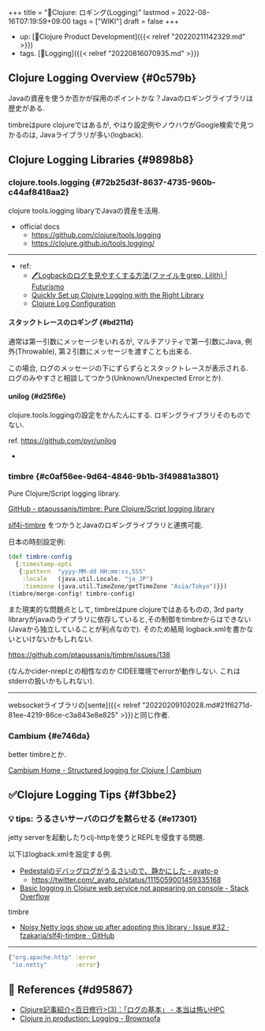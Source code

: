 +++
title = "📝Clojure: ロギング(Logging)"
lastmod = 2022-08-16T07:19:59+09:00
tags = ["WIKI"]
draft = false
+++

-   up: [📝Clojure Product Development]({{< relref "20220211142329.md" >}})
-   tags. [🔖Logging]({{< relref "20220816070935.md" >}})


## Clojure Logging Overview {#0c579b}

Javaの資産を使うか否かが採用のポイントかな？Javaのロギングライブラリは歴史がある.

timbreはpure clojureではあるが, やはり設定例やノウハウがGoogle検索で見つかるのは, Javaライブラリが多い(logback).


## Clojure Logging Libraries {#9898b8}


### clojure.tools.logging {#72b25d3f-8637-4735-960b-c44af8418aa2}

clojure tools.logging libaryでJavaの資産を活用.

-   official docs
    -   <https://github.com/clojure/tools.logging>
    -   <https://clojure.github.io/tools.logging/>

---

-   ref:
    -   [🖊Logbackのログを見やすくする方法(ファイルをgrep, Lilith) | Futurismo](https://futurismo.biz/archives/6825/)
    -   [Quickly Set up Clojure Logging with the Right Library](https://spin.atomicobject.com/2015/05/11/clojure-logging/)
    -   [Clojure Log Configuration](https://www.solasistim.net/posts/clojure_log_configuration/)


#### スタックトレースのロギング {#bd211d}

通常は第一引数にメッセージをいれるが, マルチアリティで第一引数にJava, 例外(Throwable), 第２引数にメッセージを渡すことも出来る.

この場合, ログのメッセージの下にずらずらとスタックトレースが表示される. ログのみやすさと相談してつかう(Unknown/Unexpected Errorとか).


#### unilog {#d25f6e}

clojure.tools.loggingの設定をかんたんにする. ロギングライブラリそのものでない.

ref. <https://github.com/pyr/unilog>

-


### timbre {#c0af56ee-9d64-4846-9b1b-3f49881a3801}

Pure Clojure/Script logging library.

[GitHub - ptaoussanis/timbre: Pure Clojure/Script logging library](https://github.com/ptaoussanis/timbre)

[slf4j-timbre](https://github.com/fzakaria/slf4j-timbre) をつかうとJavaのロギングライブラリと連携可能.

日本の時刻設定例:

```clojure
(def timbre-config
  {:timestamp-opts
   {:pattern  "yyyy-MM-dd HH:mm:ss,SSS"
    :locale   (java.util.Locale. "ja_JP")
    :tiemzone (java.util.TimeZone/getTimeZone "Asia/Tokyo")}})
(timbre/merge-config! timbre-config)
```

また現実的な問題点として, timbreはpure clojureではあるものの, 3rd party libraryがjavaのライブラリに依存していると,その制御をtimbreからはできない(Javaから独立していることが利点なので). そのため結局 logback.xmlを書かないといけないかもしれない.

<https://github.com/ptaoussanis/timbre/issues/138>

(なんかcider-nreplとの相性なのか CIDEE環境でerrorが動作しない. これはstderrの扱いかもしれない).

---

websocketライブラリの[sente]({{< relref "20220209102028.md#21f6271d-81ee-4219-86ce-c3a843e8e825" >}})と同じ作者.


### Cambium {#e746da}

better timbreとか.

[Cambium Home - Structured logging for Clojure | Cambium](https://cambium-clojure.github.io/)


## ✅Clojure Logging Tips {#f3bbe2}


### <span class="org-todo todo _">💡</span> tips: うるさいサーバのログを黙らせる {#e17301}

jetty serverを起動したりclj-httpを使うとREPLを侵食する問題.

以下はlogback.xmlを設定する例.

-   [Pedestalのデバッグログがうるさいので、静かにした - ayato-p](https://scrapbox.io/ayato-p/Pedestal%E3%81%AE%E3%83%87%E3%83%90%E3%83%83%E3%82%B0%E3%83%AD%E3%82%B0%E3%81%8C%E3%81%86%E3%82%8B%E3%81%95%E3%81%84%E3%81%AE%E3%81%A7%E3%80%81%E9%9D%99%E3%81%8B%E3%81%AB%E3%81%97%E3%81%9F)
    -   <https://twitter.com/_ayato_p/status/1115059001459335168>
-   [Basic logging in Clojure web service not appearing on console - Stack Overflow](https://stackoverflow.com/questions/31371993/basic-logging-in-clojure-web-service-not-appearing-on-console)

timbre

-   [Noisy Netty logs show up after adopting this library · Issue #32 · fzakaria/slf4j-timbre · GitHub](https://github.com/fzakaria/slf4j-timbre/issues/32)

---

```clojure
{"org.apache.http" :error
 "io.netty"        :error}
```


## <span class="org-todo todo _">🔗</span> References {#d95867}

-   [Clojure記事紹介<百日修行>(3)：「ログの基本」 - 本当は怖いHPC](https://freak-da.hatenablog.com/entry/2015/12/07/215442)
-   [Clojure in production: Logging - Brownsofa](http://brownsofa.org/blog/2015/06/14/clojure-in-production-logging/)
